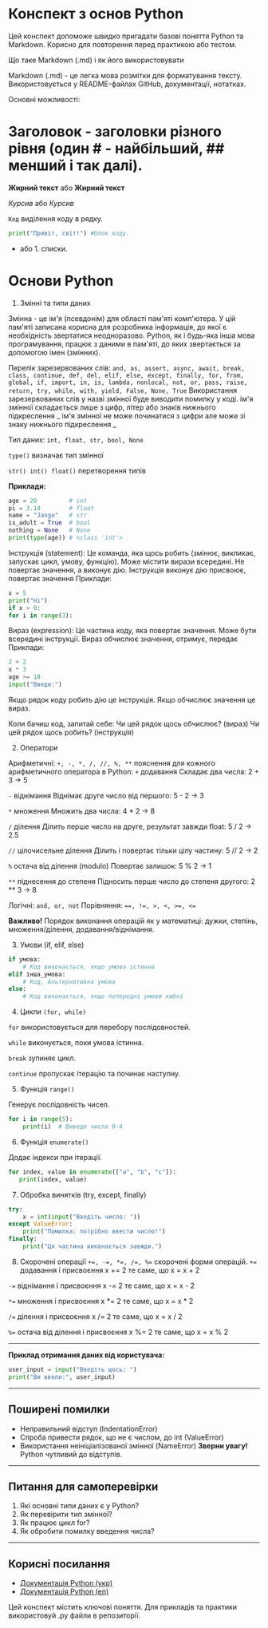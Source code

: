 
# Конспект з основ Python

Цей конспект допоможе швидко пригадати базові поняття Python та Markdown. Корисно для повторення перед практикою або тестом.

Що таке Markdown (.md) і як його використовувати

Markdown (.md) - це легка мова розмітки для форматування тексту. Використовується у README-файлах GitHub, документації, нотатках.

Основні можливості:

# Заголовок - заголовки різного рівня (один # - найбільший, ## менший і так далі).

**Жирний текст** або __Жирний текст__

*Курсив* або _Курсив_

`Код` виділення коду в рядку.
```python
print("Привіт, світ!") #блок коду.
```
- або 1. списки.

# Основи Python

1. Змінні та типи даних

Змінна - це ім'я (псевдонім) для області пам'яті комп'ютера. У цій пам'яті записана корисна для розробника інформація, до якої є необхідність звертатися неодноразово. Python, як і будь-яка інша мова програмування, працює з даними в пам'яті, до яких звертається за допомогою імен (змінних).

Перелік зарезервованих слів: `and, as, assert, async, await, break, class, continue, def, del, elif, else, except, finally, for, from, global, if, import, in, is, lambda, nonlocal, not, or, pass, raise, return, try, while, with, yield, False, None, True`
Використання зарезервованих слів у назві змінної буде виводити помилку у коді.
ім'я змінної складається лише з цифр, літер або знаків нижнього підкреслення _
ім'я змінної не може починатися з цифри але може зі знаку нижнього підкреслення _

Тип даних:
`int, float, str, bool, None`

`type()` визначає тип змінної

`str() int() float()` перетворення типів

**Приклади:**
```python
age = 20         # int
pi = 3.14        # float
name = "Jango"   # str
is_adult = True  # bool
nothing = None   # None
print(type(age)) # <class 'int'>
```
Інструкція (statement):
Це команда, яка щось робить (змінює, викликає, запускає цикл, умову, функцію).
Може містити вирази всередині.
Не повертає значення, а виконує дію.
Інструкція виконує дію присвоює, повертає значення
Приклади:
```python
x = 5
print("Hi")
if x > 0:
for i in range(3):
```
Вираз (expression):
Це частина коду, яка повертає значення.
Може бути всередині інструкції.
Вираз обчислює значення, отримує, передає
Приклади:
```python
2 + 2
x * 3
age >= 18
input("Введи:")
```
Якщо рядок коду робить дію це інструкція.
Якщо обчислює значення це вираз.

Коли бачиш код, запитай себе:
Чи цей рядок щось обчислює? (вираз)
Чи цей рядок щось робить? (інструкція)

2. Оператори

Арифметичні: `+, -, *, /, //, %, **`
пояснення для кожного арифметичного оператора в Python:
`+` додавання
Складає два числа: 2 + 3 -> 5

`-` віднімання
Віднімає друге число від першого: 5 - 2 -> 3

`*` множення
Множить два числа: 4 * 2 -> 8

`/` ділення
Ділить перше число на друге, результат завжди float: 5 / 2 -> 2.5

`//` цілочисельне ділення
Ділить і повертає тільки цілу частину: 5 // 2 -> 2

`%` остача від ділення (modulo)
Повертає залишок: 5 % 2 -> 1

`**` піднесення до степеня
Підносить перше число до степеня другого: 2 ** 3 -> 8

Логічні: `and, or, not`
Порівняння: `==, !=, >, <, >=, <=`

**Важливо!** Порядок виконання операцій як у математиці: дужки, степінь, множення/ділення, додавання/віднімання.

3. Умови (if, elif, else)
```python
if умова:
    # Код виконається, якщо умова істинна
elif інша_умова:
    # Код, Альтернативна умова
else:
    # Код виконається, якщо попередні умови хибні
```
4. Цикли `(for, while)`

`for` використовується для перебору послідовностей.

`while` виконується, поки умова істинна.

`break` зупиняє цикл.

`continue` пропускає ітерацію та починає наступну.

5. Функція `range()`

Генерує послідовність чисел.
```python
for i in range(5):
    print(i)  # Виведе числа 0-4
```
6. Функція `enumerate()`

Додає індекси при ітерації.
```python
for index, value in enumerate(["a", "b", "c"]):
   print(index, value)
```
7. Обробка винятків (try, except, finally)
```python
try:
    x = int(input("Введіть число: "))
except ValueError:
    print("Помилка: потрібно ввести число!")
finally:
    print("Ця частина виконається завжди.")
```
8. Скорочені операції
`+=, -=, *=, /=, %=` скорочені форми операцій.
`+=` додавання і присвоєння
x += 2 те саме, що x = x + 2

`-=` віднімання і присвоєння
x -= 2 те саме, що x = x - 2

`*=` множення і присвоєння
x *= 2 те саме, що x = x * 2

`/=` ділення і присвоєння
x /= 2 те саме, що x = x / 2

`%=` остача від ділення і присвоєння
x %= 2 те саме, що x = x % 2

---
**Приклад отримання даних від користувача:**
```python
user_input = input("Введіть щось: ")
print("Ви ввели:", user_input)
```
---
## Поширені помилки
- Неправильний відступ (IndentationError)
- Спроба привести рядок, що не є числом, до int (ValueError)
- Використання неініціалізованої змінної (NameError)
**Зверни увагу!** Python чутливий до відступів.
---
## Питання для самоперевірки
1. Які основні типи даних є у Python?
2. Як перевірити тип змінної?
3. Як працює цикл for?
4. Як обробити помилку введення числа?
---
## Корисні посилання
- [Документація Python (укр)](https://docs.python.org/uk/3/)
- [Документація Python (en)](https://docs.python.org/3/)

Цей конспект містить ключові поняття. Для прикладів та практики використовуй .py файли в репозиторії.